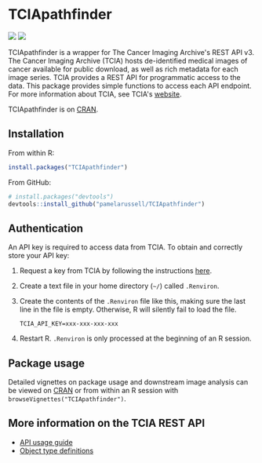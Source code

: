
TCIApathfinder
==============

[![](https://www.r-pkg.org/badges/version/TCIApathfinder)](https://cran.r-project.org/web/packages/TCIApathfinder/index.html) [![](http://cranlogs.r-pkg.org/badges/grand-total/TCIApathfinder?color=brightgreen)](https://cran.r-project.org/web/packages/TCIApathfinder/index.html)

TCIApathfinder is a wrapper for The Cancer Imaging Archive's REST API v3. The Cancer Imaging Archive (TCIA) hosts de-identified medical images of cancer available for public download, as well as rich metadata for each image series. TCIA provides a REST API for programmatic access to the data. This package provides simple functions to access each API endpoint. For more information about TCIA, see TCIA's [website](http://www.cancerimagingarchive.net/).

TCIApathfinder is on [CRAN](https://CRAN.R-project.org/package=TCIApathfinder).

Installation
------------

From within R:

``` r
install.packages("TCIApathfinder")
```

From GitHub:

``` r
# install.packages("devtools")
devtools::install_github("pamelarussell/TCIApathfinder")
```

Authentication
--------------

An API key is required to access data from TCIA. To obtain and correctly store your API key:

1.  Request a key from TCIA by following the instructions [here](https://wiki.cancerimagingarchive.net/display/Public/TCIA+Programmatic+Interface+%28REST+API%29+Usage+Guide).

2.  Create a text file in your home directory (`~/`) called `.Renviron`.

3.  Create the contents of the `.Renviron` file like this, making sure the last line in the file is empty. Otherwise, R will silently fail to load the file.

        TCIA_API_KEY=xxx-xxx-xxx-xxx

4.  Restart R. `.Renviron` is only processed at the beginning of an R session.

Package usage
-------------

Detailed vignettes on package usage and downstream image analysis can be viewed on [CRAN](https://CRAN.R-project.org/package=TCIApathfinder) or from within an R session with `browseVignettes("TCIApathfinder")`.

More information on the TCIA REST API
-------------------------------------

-   [API usage guide](https://wiki.cancerimagingarchive.net/display/Public/TCIA+Programmatic+Interface+%28REST+API%29+Usage+Guide)
-   [Object type definitions](https://wiki.cancerimagingarchive.net/display/Public/TCIA+API+Return+Values)
